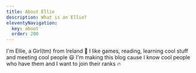 ```yaml
---
title: About Ellie
description: What is an Ellie?
eleventyNavigation:
  key: about
  order: 200
---
```


I'm Ellie, a Girl(tm) from Ireland 👋
I like games, reading, learning cool stuff and meeting cool people 😃
I'm making this blog cause I know cool people who have them and I want to join their ranks 🔥